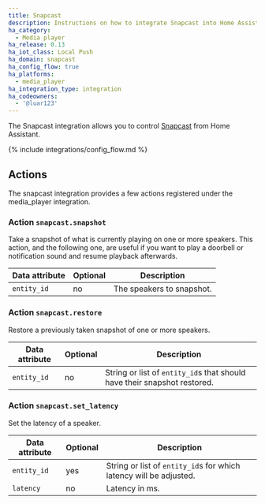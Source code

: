 ```yaml
---
title: Snapcast
description: Instructions on how to integrate Snapcast into Home Assistant.
ha_category:
  - Media player
ha_release: 0.13
ha_iot_class: Local Push
ha_domain: snapcast
ha_config_flow: true
ha_platforms:
  - media_player
ha_integration_type: integration
ha_codeowners:
  - '@luar123'
---
```


The Snapcast integration allows you to control [Snapcast](https://github.com/badaix/snapcast) from Home Assistant.

{% include integrations/config_flow.md %}

## Actions

The snapcast integration provides a few actions registered under the media_player integration.

### Action `snapcast.snapshot`

Take a snapshot of what is currently playing on one or more speakers. This action, and the following one, are useful if you want to play a doorbell or notification sound and resume playback afterwards.

| Data attribute | Optional | Description |
| ---------------------- | -------- | ----------- |
| `entity_id` | no | The speakers to snapshot.

### Action `snapcast.restore`

Restore a previously taken snapshot of one or more speakers.

| Data attribute | Optional | Description |
| ---------------------- | -------- | ----------- |
| `entity_id` | no | String or list of `entity_id`s that should have their snapshot restored.

### Action `snapcast.set_latency`

Set the latency of a speaker.

| Data attribute | Optional | Description |
| ---------------------- | -------- | ----------- |
| `entity_id` | yes | String or list of `entity_id`s for which latency will be adjusted.
| `latency` | no | Latency in ms.
